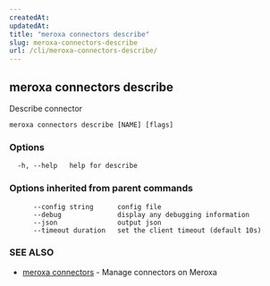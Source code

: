 ```yaml
---
createdAt: 
updatedAt: 
title: "meroxa connectors describe"
slug: meroxa-connectors-describe
url: /cli/meroxa-connectors-describe/
---
```

## meroxa connectors describe

Describe connector

```
meroxa connectors describe [NAME] [flags]
```

### Options

```
  -h, --help   help for describe
```

### Options inherited from parent commands

```
      --config string      config file
      --debug              display any debugging information
      --json               output json
      --timeout duration   set the client timeout (default 10s)
```

### SEE ALSO

* [meroxa connectors](/cli/meroxa-connectors/)	 - Manage connectors on Meroxa

